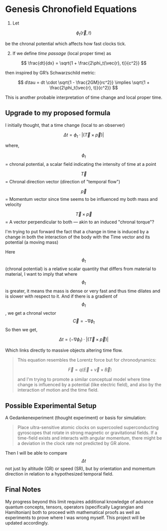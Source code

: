 # Genesis Chronofield Equations

1. Let

$$
\phi_t(\vec{r}, t)
$$

be the chronal potential which affects how fast clocks tick.

2. If we define *time passage* (local proper time) as

$$
\frac{dt}{dx} = \sqrt{1 + \frac{2\phi_t(\vec{r}, t)}{c^2}}
$$

then inspired by GR’s Schwarzschild metric:

$$
d\tau = dt \cdot \sqrt{1 - \frac{2GM}{rc^2}} \implies \sqrt{1 + \frac{2\phi_t(\vec{r}, t)}{c^2}}
$$

This is another probable interpretation of time change and local proper time.

## Upgrade to my proposed formula

I initially thought, that a time change (local to an observer)

$$\Delta t = \phi_t \cdot |(\vec{T} \times \vec{p})|$$

where,

$$\phi_t$$ = chronal potential, a scalar field indicating the intensity of time at a point

$$\vec{T}$$ = Chronal direction vector (direction of "temporal flow")

$$\vec{p}$$ = Momentum vector since time seems to be influenced my both mass and velocity

$$\vec{T} \times \vec{p}$$ = A vector perpendicular to both — akin to an induced "chronal torque"?

I'm trying to put forward the fact that a change in time is induced by a change in both the interaction of the body with the Time vector and its potential (a moving mass)

Here $$\phi_t$$ (chronal potential) is a relative scalar quantity that differs from material to material,
I want to imply that where $$\phi_t$$ is greater, it means the mass is dense or very fast and thus time dilates and is slower with respect to it. And if there is a gradient of $$\phi_t$$, we get a chronal vector $$\vec{C} = -\nabla\phi_t$$
So then we get, 

$$\Delta t = (-\nabla\phi_t) \cdot |(\vec{T} \times \vec{p})|$$

Which links directly to massive objects altering time flow.
>
>This equation resembles the Lorentz force but for chronodynamics:
>
>$$\vec{F} = q(\vec{E} + \vec{v} \times \vec{B})$$
>
>and I'm trying to promote a similar conceptual model where time change is influenced by a potential (like electric field), and also by the interaction of motion and the time field.

## Possible Experimental Setup

A Gedankenexperiment (thought experiment) or basis for simulation:

> Place ultra-sensitive atomic clocks on supercooled superconducting gyroscopes that rotate in strong magnetic or gravitational fields. If a time-field exists and interacts with angular momentum, there might be a deviation in the clock rate not predicted by GR alone.

Then I will be able to compare $$\Delta t$$ not just by altitude (GR) or speed (SR), but by orientation and momentum direction in relation to a hypothesized temporal field.

## Final Notes
My progress beyond this limit requires additional knowledge of advance quantum concepts, tensors, operators (specifically Lagrangian and Hamiltonian) both to proceed with mathematical proofs as well as experiments to prove where I was wrong myself. This project will be updated accordingly.
